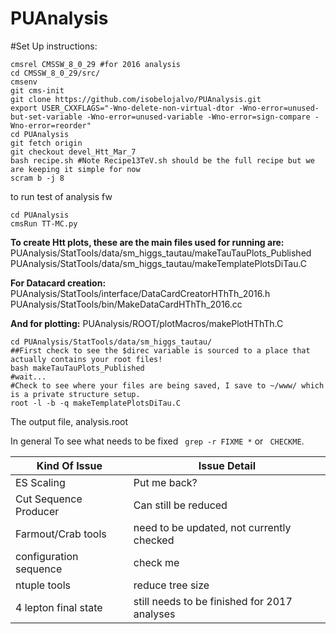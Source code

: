 PUAnalysis
==========


#Set Up instructions:

```
cmsrel CMSSW_8_0_29 #for 2016 analysis
cd CMSSW_8_0_29/src/
cmsenv
git cms-init 
git clone https://github.com/isobelojalvo/PUAnalysis.git   
export USER_CXXFLAGS="-Wno-delete-non-virtual-dtor -Wno-error=unused-but-set-variable -Wno-error=unused-variable -Wno-error=sign-compare -Wno-error=reorder"
cd PUAnalysis
git fetch origin
git checkout devel_Htt_Mar_7
bash recipe.sh #Note Recipe13TeV.sh should be the full recipe but we are keeping it simple for now
scram b -j 8
```
to run test of analysis fw

```
cd PUAnalysis
cmsRun TT-MC.py
```

__To create Htt plots, these are the main files used for running are:__
PUAnalysis/StatTools/data/sm_higgs_tautau/makeTauTauPlots_Published
PUAnalysis/StatTools/data/sm_higgs_tautau/makeTemplatePlotsDiTau.C

__For Datacard creation:__
PUAnalysis/StatTools/interface/DataCardCreatorHThTh_2016.h
PUAnalysis/StatTools/bin/MakeDataCardHThTh_2016.cc

__And for plotting:__
PUAnalysis/ROOT/plotMacros/makePlotHThTh.C


```
cd PUAnalysis/StatTools/data/sm_higgs_tautau/
##First check to see the $direc variable is sourced to a place that actually contains your root files!
bash makeTauTauPlots_Published
#wait...
#Check to see where your files are being saved, I save to ~/www/ which is a private structure setup.
root -l -b -q makeTemplatePlotsDiTau.C
```

The output file, analysis.root

In general To see what needs to be fixed ``` grep -r FIXME *``` or ``` CHECKME```. 


| Kind Of Issue  | Issue Detail |
| ------------- | ------------- |
| ES Scaling    | Put me back?  |
| Cut Sequence Producer | Can still be reduced |
| Farmout/Crab tools | need to be updated, not currently checked|
| configuration sequence | check me |
| ntuple tools | reduce tree size |
| 4 lepton final state| still needs to be finished for 2017 analyses |

